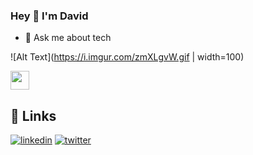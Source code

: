 ### Hey 👋 I'm David


- 💬 Ask me about tech

![Alt Text](https://i.imgur.com/zmXLgvW.gif | width=100)

<img src="https://i.imgur.com/zmXLgvW.gif" width="30px">


## 🔗 Links
[![linkedin](https://img.shields.io/badge/linkedin-0A66C2?style=for-the-badge&logo=linkedin&logoColor=white)](https://www.linkedin.com/in/devarapallidavidpaul/)
[![twitter](https://img.shields.io/badge/twitter-1DA1F2?style=for-the-badge&logo=twitter&logoColor=white)](https://twitter.com/im_davidpaul)

